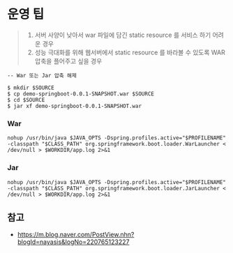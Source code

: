# 운영 팁 


> 1. 서버 사양이 낮아서 war 파일에 담긴 static resource 를 서비스 하기 어려운 경우
> 2. 성능 극대화를 위해 웹서버에서 static resource 를 바라볼 수 있도록 WAR 압축을 플어주고 싶을 경우

```
-- War 또는 Jar 압축 해제

$ mkdir $SOURCE
$ cp demo-springboot-0.0.1-SNAPSHOT.war $SOURCE
$ cd $SOURCE
$ jar xf demo-springboot-0.0.1-SNAPSHOT.war
```

### War
```
nohup /usr/bin/java $JAVA_OPTS -Dspring.profiles.active="$PROFILENAME" -classpath "$CLASS_PATH" org.springframework.boot.loader.WarLauncher < /dev/null > $WORKDIR/app.log 2>&1
```
### Jar
```
nohup /usr/bin/java $JAVA_OPTS -Dspring.profiles.active="$PROFILENAME" -classpath "$CLASS_PATH" org.springframework.boot.loader.JarLauncher < /dev/null > $WORKDIR/app.log 2>&1
```

## 참고
* https://m.blog.naver.com/PostView.nhn?blogId=nayasis&logNo=220765123227
